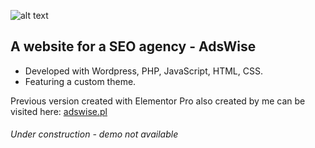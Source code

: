 ![alt text](https://adswise.pl/wp-content/uploads/2021/08/cropped-Logotype-1-2.png "Adswise Logo")

## A website for a SEO agency - AdsWise

- Developed with Wordpress, PHP, JavaScript, HTML, CSS.
- Featuring a custom theme.

Previous version created with Elementor Pro also created by me can be visited here: [adswise.pl](https://adswise.pl/)

###### Under construction - demo not available

